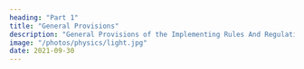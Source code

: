 ```yaml
---
heading: "Part 1"
title: "General Provisions"
description: "General Provisions of the Implementing Rules And Regulations For Republic Act No. 9136 EPIRA"
image: "/photos/physics/light.jpg"
date: 2021-09-30
---
```


